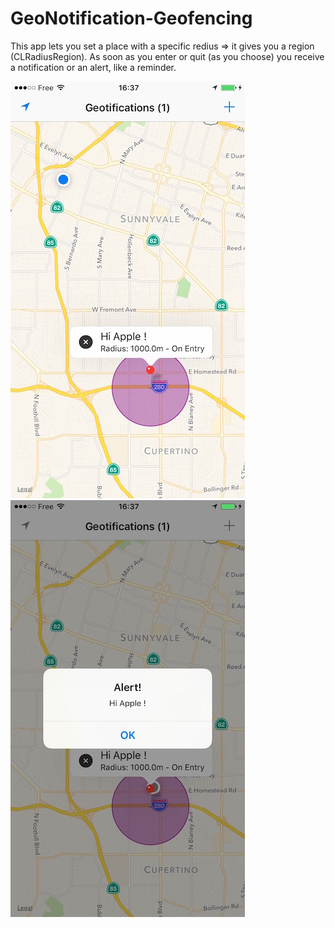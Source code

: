 # GeoNotification-Geofencing

This app lets you set a place with a specific redius => it gives you a region (CLRadiusRegion).
As soon as you enter or quit (as you choose) you receive a notification or an alert, like a reminder. 

![alt tag](https://github.com/ugobesa/GeoNotification-Geofencing/blob/master/screen1.jpg)
![alt tag](https://github.com/ugobesa/GeoNotification-Geofencing/blob/master/screen2.jpg)
